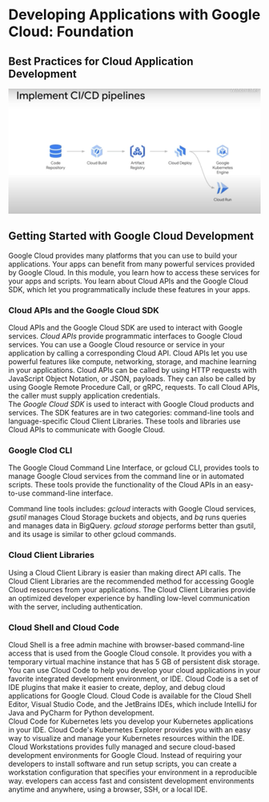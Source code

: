 # Developing Applications with Google Cloud: Foundation

## Best Practices for Cloud Application Development

![Implement CI/CD pipelines](./images/cicd.png)

## Getting Started with Google Cloud Development

Google Cloud provides many platforms that you can use to build your applications. Your apps can benefit from many powerful services provided by Google Cloud. In this module, you learn how to access these services for your apps and scripts. You learn about Cloud APIs and the Google Cloud SDK, which let you programmatically include these features in your apps.

### Cloud APIs and the Google Cloud SDK

Cloud APIs and the Google Cloud SDK are used to interact with Google services. _Cloud APIs_ provide programmatic interfaces to Google Cloud services. You can use a Google Cloud resource or service in your application by calling a corresponding Cloud API. Cloud APIs let you use powerful features like compute, networking, storage, and machine learning in your applications. Cloud APIs can be called by using HTTP requests with JavaScript Object Notation, or JSON, payloads. They can also be called by using Google Remote Procedure Call, or gRPC, requests. To call Cloud APIs, the caller must supply application credentials.
<br>
The _Google Cloud SDK_ is used to interact with Google Cloud products and services. The SDK features are in two categories: command-line tools and language-specific Cloud Client Libraries. These tools and libraries use Cloud APIs to communicate with Google Cloud.

### Google Clod CLI

The Google Cloud Command Line Interface, or gcloud CLI, provides tools to manage Google Cloud services from the command line or in automated scripts. These tools provide the functionality of the Cloud APIs in an easy-to-use command-line interface.

Command line tools includes: _gcloud_ interacts with Google Cloud services, _gsutil_ manages Cloud Storage buckets and objects, and _bq_ runs queries and manages data in BigQuery. _gcloud storage_ performs better than gsutil, and its usage is similar to other gcloud commands.

### Cloud Client Libraries

Using a Cloud Client Library is easier than making direct API calls. The Cloud Client Libraries are the recommended method for accessing Google Cloud resources from your applications. The Cloud Client Libraries provide an optimized developer experience by handling low-level communication with the server, including authentication.

### Cloud Shell and Cloud Code

Cloud Shell is a free admin machine with browser-based command-line access that is used from the Google Cloud console. It provides you with a temporary virtual machine instance that has 5 GB of persistent disk storage.
You can use Cloud Code to help you develop your cloud applications in your favorite integrated development environment, or IDE. Cloud Code is a set of IDE plugins that make it easier to create, deploy, and debug cloud applications for Google Cloud. Cloud Code is available for the Cloud Shell Editor, Visual Studio Code, and the JetBrains IDEs, which include IntelliJ for Java and PyCharm for Python development.
<br>
Cloud Code for Kubernetes lets you develop your Kubernetes applications in your IDE. Cloud Code's Kubernetes Explorer provides you with an easy way to visualize and manage your Kubernetes resources within the IDE.
<br>
Cloud Workstations provides fully managed and secure cloud-based development environments for Google Cloud. Instead of requiring your developers to install software and run setup scripts, you can create a workstation configuration that specifies your environment in a reproducible way. evelopers can access fast and consistent development environments anytime and anywhere, using a browser, SSH, or a local IDE.
